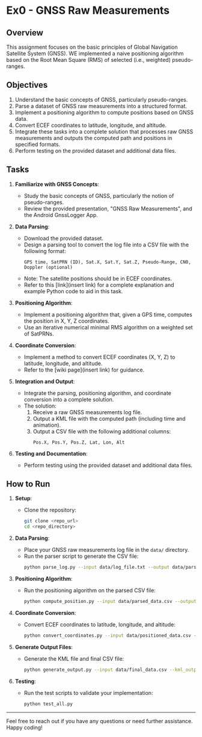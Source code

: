 # Ex0 - GNSS Raw Measurements

## Overview

This assignment focuses on the basic principles of Global Navigation Satellite System (GNSS). WE implemented a naive positioning algorithm based on the Root Mean Square (RMS) of selected (i.e., weighted) pseudo-ranges.

## Objectives

1. Understand the basic concepts of GNSS, particularly pseudo-ranges.
2. Parse a dataset of GNSS raw measurements into a structured format.
3. Implement a positioning algorithm to compute positions based on GNSS data.
4. Convert ECEF coordinates to latitude, longitude, and altitude.
5. Integrate these tasks into a complete solution that processes raw GNSS measurements and outputs the computed path and positions in specified formats.
6. Perform testing on the provided dataset and additional data files.

## Tasks

1. **Familiarize with GNSS Concepts**:
   - Study the basic concepts of GNSS, particularly the notion of pseudo-ranges.
   - Review the provided presentation, "GNSS Raw Measurements", and the Android GnssLogger App.

2. **Data Parsing**:
   - Download the provided dataset.
   - Design a parsing tool to convert the log file into a CSV file with the following format:
     ```
     GPS time, SatPRN (ID), Sat.X, Sat.Y, Sat.Z, Pseudo-Range, CN0, Doppler (optional)
     ```
   - Note: The satellite positions should be in ECEF coordinates.
   - Refer to this [link](insert link) for a complete explanation and example Python code to aid in this task.

3. **Positioning Algorithm**:
   - Implement a positioning algorithm that, given a GPS time, computes the position in X, Y, Z coordinates.
   - Use an iterative numerical minimal RMS algorithm on a weighted set of SatPRNs.

4. **Coordinate Conversion**:
   - Implement a method to convert ECEF coordinates (X, Y, Z) to latitude, longitude, and altitude.
   - Refer to the [wiki page](insert link) for guidance.

5. **Integration and Output**:
   - Integrate the parsing, positioning algorithm, and coordinate conversion into a complete solution.
   - The solution:
     1. Receive a raw GNSS measurements log file.
     2. Output a KML file with the computed path (including time and animation).
     3. Output a CSV file with the following additional columns:
        ```
        Pos.X, Pos.Y, Pos.Z, Lat, Lon, Alt
        ```

6. **Testing and Documentation**:
   - Perform testing using the provided dataset and additional data files.

## How to Run

1. **Setup**:
   - Clone the repository:
     ```bash
     git clone <repo_url>
     cd <repo_directory>
     ```

2. **Data Parsing**:
   - Place your GNSS raw measurements log file in the `data/` directory.
   - Run the parser script to generate the CSV file:
     ```bash
     python parse_log.py --input data/log_file.txt --output data/parsed_data.csv
     ```

3. **Positioning Algorithm**:
   - Run the positioning algorithm on the parsed CSV file:
     ```bash
     python compute_position.py --input data/parsed_data.csv --output data/positioned_data.csv
     ```

4. **Coordinate Conversion**:
   - Convert ECEF coordinates to latitude, longitude, and altitude:
     ```bash
     python convert_coordinates.py --input data/positioned_data.csv --output data/final_data.csv
     ```

5. **Generate Output Files**:
   - Generate the KML file and final CSV file:
     ```bash
     python generate_output.py --input data/final_data.csv --kml_output output/path.kml --csv_output output/final_positions.csv
     ```

6. **Testing**:
   - Run the test scripts to validate your implementation:
     ```bash
     python test_all.py
     ```
---

Feel free to reach out if you have any questions or need further assistance. Happy coding!





